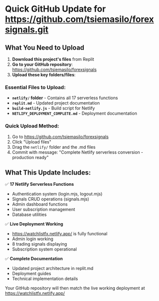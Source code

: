 # Quick GitHub Update for https://github.com/tsiemasilo/forexsignals.git

## What You Need to Upload

1. **Download this project's files** from Replit
2. **Go to your GitHub repository**: https://github.com/tsiemasilo/forexsignals
3. **Upload these key folders/files**:

### Essential Files to Upload:
- **`netlify/` folder** - Contains all 17 serverless functions
- **`replit.md`** - Updated project documentation 
- **`build-netlify.js`** - Build script for Netlify
- **`NETLIFY_DEPLOYMENT_COMPLETE.md`** - Deployment documentation

### Quick Upload Method:
1. Go to https://github.com/tsiemasilo/forexsignals
2. Click "Upload files" 
3. Drag the `netlify/` folder and the .md files
4. Commit with message: "Complete Netlify serverless conversion - production ready"

## What This Update Includes:

✅ **17 Netlify Serverless Functions**
- Authentication system (login.mjs, logout.mjs)
- Signals CRUD operations (signals.mjs)
- Admin dashboard functions
- User subscription management
- Database utilities

✅ **Live Deployment Working**
- https://watchlistfx.netlify.app/ is fully functional
- Admin login working
- 8 trading signals displaying
- Subscription system operational

✅ **Complete Documentation**
- Updated project architecture in replit.md
- Deployment guides
- Technical implementation details

Your GitHub repository will then match the live working deployment at https://watchlistfx.netlify.app/